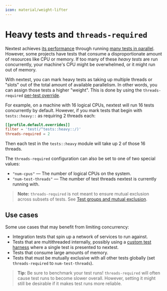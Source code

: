 ```yaml
---
icon: material/weight-lifter
---
```


# Heavy tests and `threads-required`

Nextest achieves [its performance](../benchmarks/index.md) through running [many tests in parallel](../design/how-it-works.md). However, some projects have tests that consume a disproportionate amount of resources like CPU or memory. If too many of these _heavy tests_ are run concurrently, your machine's CPU might be overwhelmed, or it might run out of memory.

With nextest, you can mark heavy tests as taking up multiple threads or "slots" out of the total amount of available parallelism. In other words, you can assign those tests a higher "weight". This is done by using the `threads-required` [per-test override](per-test-overrides.md).

For example, on a machine with 16 logical CPUs, nextest will run 16 tests concurrently by default. However, if you mark tests that begin with `tests::heavy::` as requiring 2 threads each:

```toml title="Heavy tests in <code>.config/nextest.toml</code>"
[[profile.default.overrides]]
filter = 'test(/^tests::heavy::/)'
threads-required = 2
```

Then each test in the `tests::heavy` module will take up 2 of those 16 threads.

The `threads-required` configuration can also be set to one of two special values:

- `"num-cpus"` — The number of logical CPUs on the system.
- `"num-test-threads"` — The number of test threads nextest is currently running with.

> **Note:** `threads-required` is not meant to ensure mutual exclusion across subsets of tests. See [Test groups and mutual exclusion](test-groups.md).

## Use cases

Some use cases that may benefit from limiting concurrency:

- Integration tests that spin up a network of services to run against.
- Tests that are multithreaded internally, possibly using a [custom test harness](../design/custom-test-harnesses.md) where a single test is presented to nextest.
- Tests that consume large amounts of memory.
- Tests that must be mutually exclusive with all other tests globally (set `threads-required` to `num-test-threads`).

> **Tip:** Be sure to benchmark your test runs! `threads-required` will often cause test runs to become slower overall. However, setting it might still be desirable if it makes test runs more reliable.
